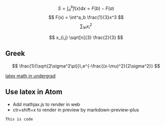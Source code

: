 <script type="text/javascript"
        src="https://cdnjs.cloudflare.com/ajax/libs/mathjax/2.7.0/MathJax.js?config=TeX-AMS_CHTML"></script>


$$ S = \int_{a}^b f(x) \mathrm{d}x = F(b) - F(a) $$
$$ F(x) = \int^a_b \frac{1}{3}x^3 $$
$$ \sum_{\forall i}{x_i^{2}} $$

$$ x_{i,j} \sqrt[n]{3} \frac{2}{3} $$
## Greek


$$
\frac{1}{\sqrt{2\sigma^2\pi}}\,e^{-\frac{(x-\mu)^2}{2\sigma^2}}
$$

[latex math in undergrad](http://tug.ctan.org/info/undergradmath/undergradmath.pdf)



## Use latex in Atom
  - Add mathjax.js to render in web
  - ctr+shift+x to render in preview by markdown-preview-plus



`This is code`
